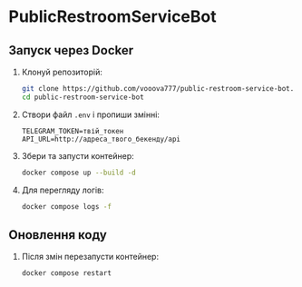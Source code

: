 # PublicRestroomServiceBot

## Запуск через Docker

1. Клонуй репозиторій:

   ```bash
   git clone https://github.com/vooova777/public-restroom-service-bot.git
   cd public-restroom-service-bot
   ```

2. Створи файл `.env` і пропиши змінні:

   ```
   TELEGRAM_TOKEN=твій_токен
   API_URL=http://адреса_твого_бекенду/api
   ```

3. Збери та запусти контейнер:

   ```bash
   docker compose up --build -d
   ```

4. Для перегляду логів:
   ```bash
   docker compose logs -f
   ```

## Оновлення коду

1. Після змін перезапусти контейнер:
   ```bash
   docker compose restart
   ```
